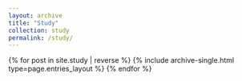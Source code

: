```yaml
---
layout: archive
title: "Study"
collection: study
permalink: /study/
---
```


<div class="entries-{{ page.entries_layout | default: 'list' }}">
  {% for post in site.study | reverse %}
    {% include archive-single.html type=page.entries_layout %}
  {% endfor %}
</div>